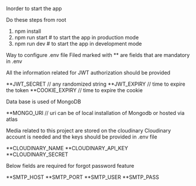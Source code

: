 Inorder to start the app

Do these steps from root
1) npm install
2) npm run start # to start the app in production mode
3) npm run dev # to start the app in development mode

Way to configure .env file
Filed marked with ** are fields that are mandatory in .env

All the information related for JWT authorization should be provided

**JWT_SECRET // any randomized string
**JWT_EXPIRY // time to expire the token
**COOKIE_EXPIRY // time to expire the cookie

Data base is used of MongoDB

**MONGO_URI // uri can be of local installation of Mongodb or hosted via atlas

Media related to this project are stored on the cloudinary
Cloudinary account is needed and the keys should be provided in .env file

**CLOUDINARY_NAME
**CLOUDINARY_API_KEY
**CLOUDINARY_SECRET

Below fields are required for forgot password feature
 
**SMTP_HOST
**SMTP_PORT
**SMTP_USER
**SMTP_PASS